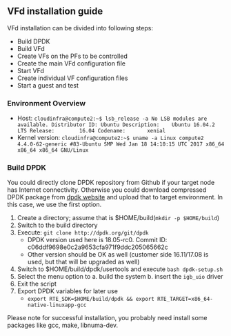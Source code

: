 ## VFd installation guide

VFd installation can be divided into following steps:

* Build DPDK
* Build VFd
* Create VFs on the PFs to be controlled
* Create the main VFd configuration file
* Start VFd
* Create individual VF configuration files
* Start a guest and test

### Environment Overview

* Host: `
    cloudinfra@compute2:~$ lsb_release -a
    No LSB modules are available.
    Distributor ID: Ubuntu
    Description:    Ubuntu 16.04.2 LTS
    Release:        16.04
    Codename:       xenial
    `
* Kernel version: `
    cloudinfra@compute2:~$ uname -a
    Linux compute2 4.4.0-62-generic #83-Ubuntu SMP Wed Jan 18 14:10:15 UTC 2017 x86_64 x86_64 x86_64 GNU/Linux
    `

### Build DPDK

You could directly clone DPDK repository from Github if your target node has Internet connectivity. Otherwise you could download compressed DPDK package from [dpdk website](dpdk.org) and upload that to target environment. In this case, we use the first option.

1. Create a directory; assume that is $HOME/build(`mkdir -p $HOME/build`)
2. Switch to the build directory
3. Execute: `git clone http://dpdk.org/git/dpdk`
      * DPDK version used here is 18.05-rc0. Commit ID: c06ddf9698e0c2a9653cfa971f9ddc205065662c
      * Other version should be OK as well (customer side 16.11/17.08 is used, but that will be upgraded as well)
4. Switch to $HOME/build/dpdk/usertools and execute `bash dpdk-setup.sh` 
5. Select the menu option to a. build the system b. insert the `igb_uio` driver
6. Exit the script
7. Export DPDK variables for later use
      * `export RTE_SDK=$HOME/build/dpdk && export RTE_TARGET=x86_64-native-linuxapp-gcc`

Please note for successful installation, you probably need install some packages like gcc, make, libnuma-dev.
      
